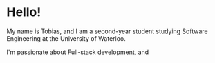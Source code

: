 # Hello!

My name is Tobias, and I am a second-year student studying Software Engineering at the University of Waterloo.

I'm passionate about Full-stack development, and 

